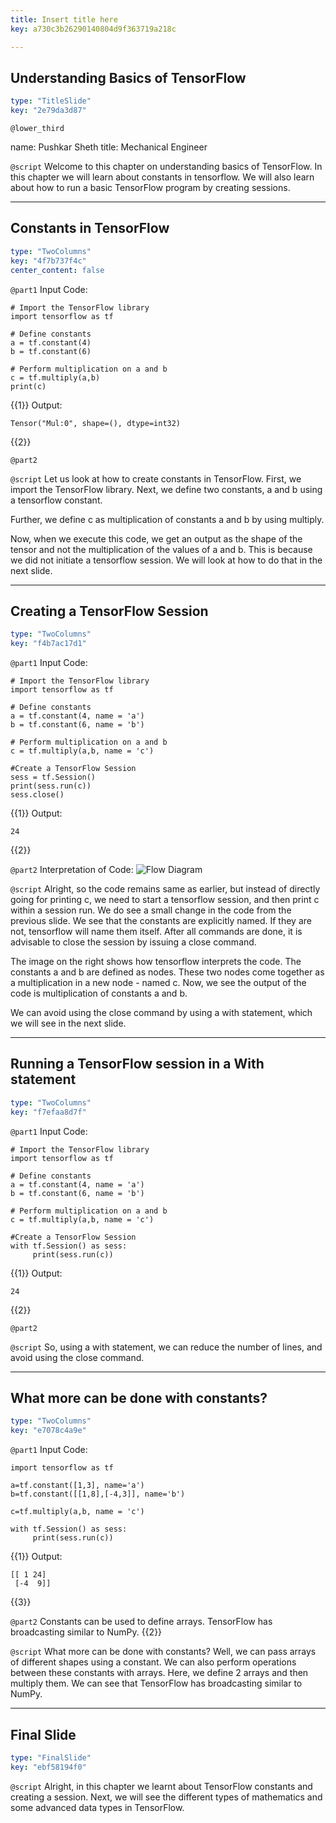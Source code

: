 ```yaml
---
title: Insert title here
key: a730c3b26290140804d9f363719a218c

---
```

## Understanding Basics of TensorFlow

```yaml
type: "TitleSlide"
key: "2e79da3d87"
```

`@lower_third`

name: Pushkar Sheth
title: Mechanical Engineer


`@script`
Welcome to this chapter on understanding basics of TensorFlow. In this chapter we will learn about constants in tensorflow. We will also learn about how to run a basic TensorFlow program by creating sessions.


---
## Constants in TensorFlow

```yaml
type: "TwoColumns"
key: "4f7b737f4c"
center_content: false
```

`@part1`
Input Code:
```
# Import the TensorFlow library
import tensorflow as tf

# Define constants
a = tf.constant(4)
b = tf.constant(6)

# Perform multiplication on a and b
c = tf.multiply(a,b)
print(c)
```
{{1}}
Output:
```
Tensor("Mul:0", shape=(), dtype=int32)
```
{{2}}


`@part2`



`@script`
Let us look at how to create constants in TensorFlow.
First, we import the TensorFlow library.
Next, we  define two constants, a and b using a tensorflow constant.

Further, we define c as multiplication of constants a and b by using multiply.

Now, when we execute this code, we get an output as the shape of the tensor and not the multiplication of the values of a and b.
This is because we did not initiate a tensorflow session. We will look at how to do that in the next slide.


---
## Creating a TensorFlow Session

```yaml
type: "TwoColumns"
key: "f4b7ac17d1"
```

`@part1`
Input Code:
```
# Import the TensorFlow library
import tensorflow as tf

# Define constants
a = tf.constant(4, name = 'a')
b = tf.constant(6, name = 'b')

# Perform multiplication on a and b
c = tf.multiply(a,b, name = 'c')

#Create a TensorFlow Session
sess = tf.Session()
print(sess.run(c))
sess.close()
```
{{1}}
Output:
```
24
```
{{2}}


`@part2`
Interpretation of Code:
![Flow Diagram](https://assets.datacamp.com/production/repositories/3605/datasets/52a4493db49457dd668c825909cc5ae41f74e02f/flowdiag1.png)


`@script`
Alright, so the code remains same as earlier, but instead of directly going for printing c, we need to start a tensorflow session, and then print c within a session run.
We do see a small change in the code from the previous slide. We see that the constants are explicitly named. If they are not, tensorflow will name them itself.
After all commands are done, it is advisable to close the session by issuing a close command.

The image on the right shows how tensorflow interprets the code. The constants a and b are defined as nodes. 
These two nodes come together as a multiplication in a new node - named c.
Now, we see the output of the code is multiplication of constants a and b.

We can avoid using the close command by using a with statement, which we will see in the next slide.


---
## Running a TensorFlow session in a With statement

```yaml
type: "TwoColumns"
key: "f7efaa8d7f"
```

`@part1`
Input Code:
```
# Import the TensorFlow library
import tensorflow as tf

# Define constants
a = tf.constant(4, name = 'a')
b = tf.constant(6, name = 'b')

# Perform multiplication on a and b
c = tf.multiply(a,b, name = 'c')

#Create a TensorFlow Session
with tf.Session() as sess:
     print(sess.run(c))
```
{{1}}
Output:
```
24
```
{{2}}


`@part2`



`@script`
So, using a with statement, we can reduce the number of lines, and avoid using the close command.


---
## What more can be done with constants?

```yaml
type: "TwoColumns"
key: "e7078c4a9e"
```

`@part1`
Input Code:
```
import tensorflow as tf

a=tf.constant([1,3], name='a')
b=tf.constant([[1,8],[-4,3]], name='b')

c=tf.multiply(a,b, name = 'c')

with tf.Session() as sess:
     print(sess.run(c))
```
{{1}}
Output:
```
[[ 1 24]
 [-4  9]]
```
{{3}}


`@part2`
Constants can be used to define arrays. TensorFlow has broadcasting similar to NumPy.
{{2}}


`@script`
What more can be done with constants? Well, we can pass arrays of different shapes using a constant. We can also perform operations between these constants with arrays. Here, we define 2 arrays and then multiply them. We can see that TensorFlow has broadcasting similar to NumPy.


---
## Final Slide

```yaml
type: "FinalSlide"
key: "ebf58194f0"
```

`@script`
Alright, in this chapter we learnt about TensorFlow constants and creating a session. Next, we will see the different types of mathematics and some advanced data types in TensorFlow.

